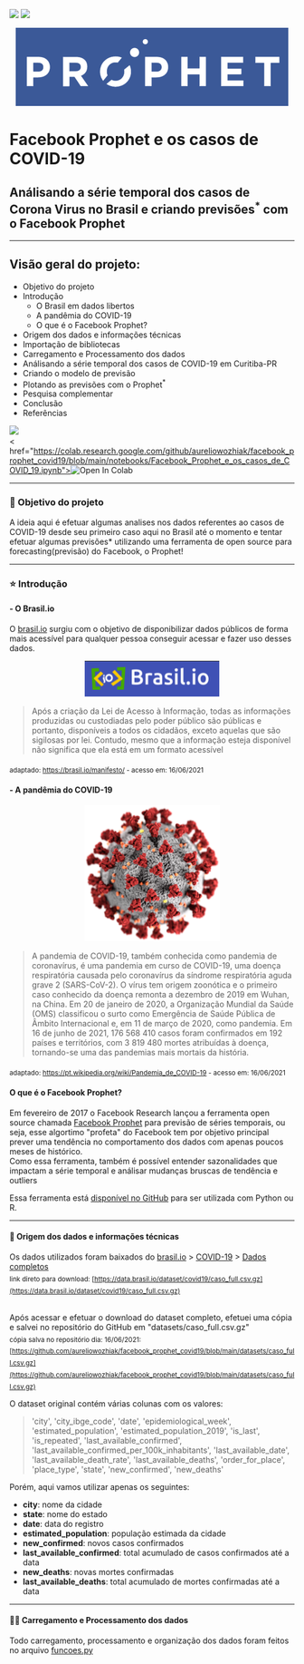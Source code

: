 <a href="https://www.linkedin.com/in/aureliowozhiak/">![](https://img.shields.io/badge/LinkedIn-0077B5?style=for-the-badge&logo=linkedin&logoColor=white)</a>
<a href="https://github.com/aureliowozhiak">![](https://img.shields.io/badge/GitHub-100000?style=for-the-badge&logo=github&logoColor=white)</a>

<p align="center"><img src="images/prophet_logo.png" /></p>

# Facebook Prophet e os casos de COVID-19

## Análisando a série temporal dos casos de Corona Virus no Brasil e criando previsões<sup>*</sup> com o Facebook Prophet

---
## Visão geral do projeto:

 - Objetivo do projeto
 - Introdução
     - O Brasil em dados libertos
     - A pandêmia do COVID-19
     - O que é o Facebook Prophet?
 - Origem dos dados e informações técnicas
 - Importação de bibliotecas
 - Carregamento e Processamento dos dados
 - Análisando a série temporal dos casos de COVID-19 em Curitiba-PR
 - Criando o modelo de previsão
 - Plotando as previsões com o Prophet<sup>*</sup>
 - Pesquisa complementar
 - Conclusão
 - Referências

 
  <a href="https://nbviewer.jupyter.org/github/aureliowozhiak/facebook_prophet_covid19/blob/main/notebooks/Facebook_Prophet_e_os_casos_de_COVID_19.ipynb">![](https://img.shields.io/badge/open_in_nbviewer-02569B?style=for-the-badge&logo=open&logoColor=white)<a/><br/> 
 < href="https://colab.research.google.com/github/aureliowozhiak/facebook_prophet_covid19/blob/main/notebooks/Facebook_Prophet_e_os_casos_de_COVID_19.ipynb"><img src="https://colab.research.google.com/assets/colab-badge.svg" alt="Open In Colab"></a>

---
### 🎯 Objetivo do projeto

A ideia aqui é efetuar algumas analises nos dados referentes ao casos de COVID-19 desde seu primeiro caso aqui no Brasil até o momento e tentar efetuar algumas previsões* utilizando uma ferramenta de open source para forecasting(previsão) do Facebook, o Prophet!

---
### ⭐ Introdução

#### - O Brasil.io

O [brasil.io](https://brasil.io/home/) surgiu com o objetivo de disponibilizar dados públicos de forma mais acessível para qualquer pessoa conseguir acessar e fazer uso desses dados.

<p align="center"><img src="https://raw.githubusercontent.com/aureliowozhiak/facebook_prophet_covid19/main/images/brasil.io.png" /></p>

>Após a criação da Lei de Acesso à Informação, todas as informações produzidas ou custodiadas pelo poder público são públicas e portanto, disponíveis a todos os cidadãos, exceto aquelas que são sigilosas por lei. Contudo, mesmo que a informação esteja disponível não significa que ela está em um formato acessível 

<sub>adaptado: https://brasil.io/manifesto/ - acesso em: 16/06/2021 </sub>

#### - A pandêmia do COVID-19

<p align="center"><img src="https://raw.githubusercontent.com/aureliowozhiak/facebook_prophet_covid19/main/images/SARS-CoV-2_without_background.png" /></p>

>A pandemia de COVID-19, também conhecida como pandemia de coronavírus, é uma pandemia em curso de COVID-19, uma doença respiratória causada pelo coronavírus da síndrome respiratória aguda grave 2 (SARS-CoV-2). O vírus tem origem zoonótica e o primeiro caso conhecido da doença remonta a dezembro de 2019 em Wuhan, na China. Em 20 de janeiro de 2020, a Organização Mundial da Saúde (OMS) classificou o surto como Emergência de Saúde Pública de Âmbito Internacional e, em 11 de março de 2020, como pandemia. Em 16 de junho de 2021, 176 568 410 casos foram confirmados em 192 países e territórios, com 3 819 480 mortes atribuídas à doença, tornando-se uma das pandemias mais mortais da história.

<sub>adaptado: https://pt.wikipedia.org/wiki/Pandemia_de_COVID-19 - acesso em: 16/06/2021 </sub>

#### O que é o Facebook Prophet?

Em fevereiro de 2017 o Facebook Research lançou a ferramenta open source chamada [Facebook Prophet](https://facebook.github.io/prophet/) para previsão de séries temporais, ou seja, esse algortimo "profeta" do Facebook tem por objetivo principal prever uma tendência no comportamento dos dados com apenas poucos meses de histórico.<br/>
Como essa ferramenta, também é possível entender sazonalidades que impactam a série temporal e análisar mudanças bruscas de tendência e outliers

Essa ferramenta está [disponível no GitHub](https://github.com/facebook/prophet) para ser utilizada com Python ou R.

---
#### 📝 Origem dos dados e informações técnicas

Os dados utilizados foram baixados do [brasil.io](https://brasil.io/home) > [COVID-19](https://brasil.io/covid19/) > [Dados completos](https://brasil.io/dataset/covid19/caso_full/)<br />
<sub>link direto para download: [https://data.brasil.io/dataset/covid19/caso_full.csv.gz](https://data.brasil.io/dataset/covid19/caso_full.csv.gz)</sub><br/><br/>



Após acessar e efetuar o download do dataset completo, efetuei uma cópia e salvei no repositório do GitHub em "datasets/caso_full.csv.gz"<br/>
<sub>cópia salva no repositório dia: 16/06/2021: [https://github.com/aureliowozhiak/facebook_prophet_covid19/blob/main/datasets/caso_full.csv.gz](https://github.com/aureliowozhiak/facebook_prophet_covid19/blob/main/datasets/caso_full.csv.gz) </sub>


O dataset original contém várias colunas com os valores: 

> 'city', 'city_ibge_code', 'date', 'epidemiological_week', 'estimated_population', 'estimated_population_2019', 'is_last', 'is_repeated', 'last_available_confirmed', 'last_available_confirmed_per_100k_inhabitants', 'last_available_date', 'last_available_death_rate', 'last_available_deaths', 'order_for_place', 'place_type', 'state', 'new_confirmed', 'new_deaths'

Porém, aqui vamos utilizar apenas os seguintes:

- **city**: nome da cidade
- **state**: nome do estado
- **date**: data do registro
- **estimated_population**: população estimada da cidade
- **new_confirmed**: novos casos confirmados
- **last_available_confirmed**: total acumulado de casos confirmados até a data
- **new_deaths**: novas mortes confirmadas
- **last_available_deaths**: total acumulado de mortes confirmadas até a data

---

#### 👨‍💻 Carregamento e Processamento dos dados

Todo carregamento, processamento e organização dos dados foram feitos no arquivo [funcoes.py](https://github.com/aureliowozhiak/facebook_prophet_covid19/blob/main/notebooks/funcoes.py) 
